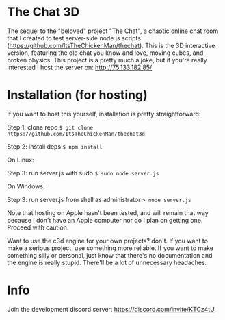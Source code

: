# The Chat 3D
The sequel to the "beloved" project "The Chat", a chaotic online chat room that I created to test server-side node js scripts (https://github.com/ItsTheChickenMan/thechat).  This is the 3D interactive version, featuring the old chat you know and love, moving cubes, and broken physics.  This project is a pretty much a joke, but if you're really interested I host the server on:
http://75.133.182.85/

# Installation (for hosting)
If you want to host this yourself, installation is pretty straightforward:

Step 1: clone repo    `$ git clone https://github.com/ItsTheChickenMan/thechat3d`

Step 2: install deps  `$ npm install`

On Linux:

Step 3: run server.js with sudo `$ sudo node server.js`

On Windows:

Step 3: run server.js from shell as administrator `> node server.js`

Note that hosting on Apple hasn't been tested, and will remain that way because I don't have an Apple computer nor do I plan on getting one.  Proceed with caution.

Want to use the c3d engine for your own projects?  don't.  If you want to make a serious project, use something more reliable.  If you want to make something silly or personal, just know that there's no documentation and the engine is really stupid.  There'll be a lot of unnecessary headaches.

# Info
Join the development discord server: https://discord.com/invite/KTCz4tU
